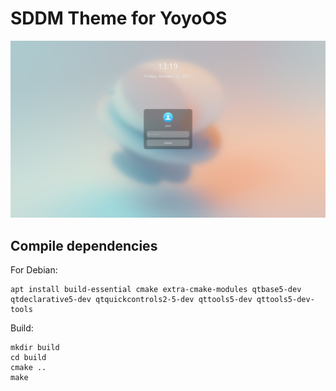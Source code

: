# SDDM Theme for YoyoOS

![screenshot](screenshot.png)

## Compile dependencies

For Debian:
```shell
apt install build-essential cmake extra-cmake-modules qtbase5-dev qtdeclarative5-dev qtquickcontrols2-5-dev qttools5-dev qttools5-dev-tools
```

Build:
```shell
mkdir build
cd build
cmake ..
make
```
